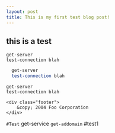 ```yaml
---
layout: post
title: This is my first test blog post!
---
```


## this is a test

    get-server
    test-connection blah
  
```powershell
  get-server
  test-connection blah
```

<pre><code>get-server
test-connection blah
</code></pre>

<pre><code>&lt;div class="footer"&gt;
    &amp;copy; 2004 Foo Corporation
&lt;/div&gt;
</code></pre>

` #Test
` get-service
` get-addomain
` #test1
